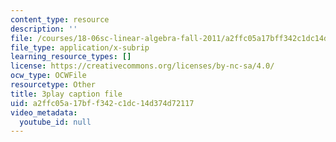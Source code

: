 ```yaml
---
content_type: resource
description: ''
file: /courses/18-06sc-linear-algebra-fall-2011/a2ffc05a17bff342c1dc14d374d72117_4PnArrxCZLE.srt
file_type: application/x-subrip
learning_resource_types: []
license: https://creativecommons.org/licenses/by-nc-sa/4.0/
ocw_type: OCWFile
resourcetype: Other
title: 3play caption file
uid: a2ffc05a-17bf-f342-c1dc-14d374d72117
video_metadata:
  youtube_id: null
---
```

